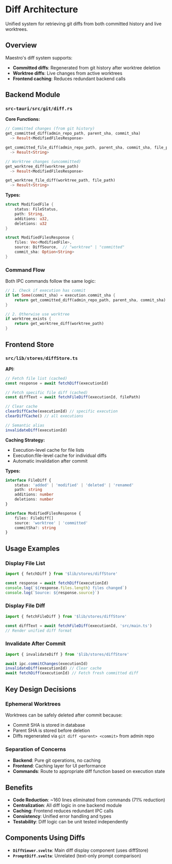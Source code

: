 # Diff Architecture

Unified system for retrieving git diffs from both committed history and live worktrees.

## Overview

Maestro's diff system supports:
- **Committed diffs**: Regenerated from git history after worktree deletion
- **Worktree diffs**: Live changes from active worktrees
- **Frontend caching**: Reduces redundant backend calls

## Backend Module

### `src-tauri/src/git/diff.rs`

**Core Functions:**

```rust
// Committed changes (from git history)
get_committed_diff(admin_repo_path, parent_sha, commit_sha) 
  -> Result<ModifiedFilesResponse>

get_committed_file_diff(admin_repo_path, parent_sha, commit_sha, file_path) 
  -> Result<String>

// Worktree changes (uncommitted)
get_worktree_diff(worktree_path) 
  -> Result<ModifiedFilesResponse>

get_worktree_file_diff(worktree_path, file_path) 
  -> Result<String>
```

**Types:**

```rust
struct ModifiedFile {
    status: FileStatus,
    path: String,
    additions: u32,
    deletions: u32
}

struct ModifiedFilesResponse {
    files: Vec<ModifiedFile>,
    source: DiffSource,  // "worktree" | "committed"
    commit_sha: Option<String>
}
```

### Command Flow

Both IPC commands follow the same logic:

```rust
// 1. Check if execution has commit
if let Some(commit_sha) = execution.commit_sha {
    return get_committed_diff(admin_repo_path, parent_sha, commit_sha)
}

// 2. Otherwise use worktree
if worktree_exists {
    return get_worktree_diff(worktree_path)
}
```

## Frontend Store

### `src/lib/stores/diffStore.ts`

**API:**

```typescript
// Fetch file list (cached)
const response = await fetchDiff(executionId)

// Fetch specific file diff (cached)
const diffText = await fetchFileDiff(executionId, filePath)

// Clear cache
clearDiffCache(executionId) // specific execution
clearDiffCache() // all executions

// Semantic alias
invalidateDiff(executionId)
```

**Caching Strategy:**

- Execution-level cache for file lists
- Execution:file-level cache for individual diffs
- Automatic invalidation after commit

**Types:**

```typescript
interface FileDiff {
    status: 'added' | 'modified' | 'deleted' | 'renamed'
    path: string
    additions: number
    deletions: number
}

interface ModifiedFilesResponse {
    files: FileDiff[]
    source: 'worktree' | 'committed'
    commitSha?: string
}
```

## Usage Examples

### Display File List

```typescript
import { fetchDiff } from '$lib/stores/diffStore'

const response = await fetchDiff(executionId)
console.log(`${response.files.length} files changed`)
console.log(`Source: ${response.source}`)
```

### Display File Diff

```typescript
import { fetchFileDiff } from '$lib/stores/diffStore'

const diffText = await fetchFileDiff(executionId, 'src/main.ts')
// Render unified diff format
```

### Invalidate After Commit

```typescript
import { invalidateDiff } from '$lib/stores/diffStore'

await ipc.commitChanges(executionId)
invalidateDiff(executionId) // Clear cache
await fetchDiff(executionId) // Fetch fresh committed diff
```

## Key Design Decisions

### Ephemeral Worktrees

Worktrees can be safely deleted after commit because:
- Commit SHA is stored in database
- Parent SHA is stored before deletion
- Diffs regenerated via `git diff <parent> <commit>` from admin repo

### Separation of Concerns

- **Backend**: Pure git operations, no caching
- **Frontend**: Caching layer for UI performance
- **Commands**: Route to appropriate diff function based on execution state

## Benefits

- **Code Reduction**: ~160 lines eliminated from commands (71% reduction)
- **Centralization**: All diff logic in one backend module
- **Caching**: Frontend reduces redundant IPC calls
- **Consistency**: Unified error handling and types
- **Testability**: Diff logic can be unit tested independently

## Components Using Diffs

- **`DiffViewer.svelte`**: Main diff display component (uses diffStore)
- **`PromptDiff.svelte`**: Unrelated (text-only prompt comparison)
